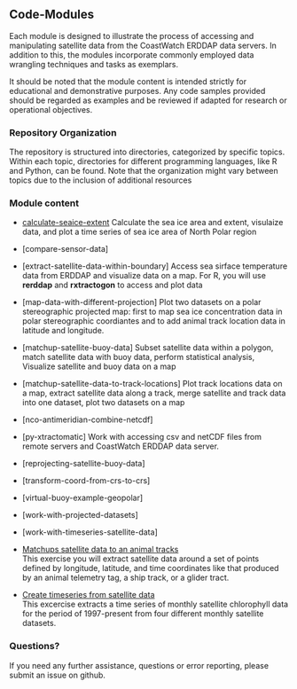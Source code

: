 ## Code-Modules

Each module is designed to illustrate the process of accessing and manipulating satellite data from the CoastWatch ERDDAP data servers. In addition to this, the modules incorporate commonly employed data wrangling techniques and tasks as exemplars. 

It should be noted that the module content is intended strictly for educational and demonstrative purposes. Any code samples provided should be regarded as examples and be reviewed if adapted for research or operational objectives.

### Repository Organization
The repository is structured into directories, categorized by specific topics. Within each topic, directories for different programming languages, like R and Python, can be found. Note that the organization might vary between topics due to the inclusion of additional resources


### Module content

* [calculate-seaice-extent](calculate-seaice-extent) 
Calculate the sea ice area and extent, visulaize data, and plot a time series of sea ice area of North Polar region
* [compare-sensor-data] 

* [extract-satellite-data-within-boundary]
Access sea sirface temperature data from ERDDAP and visualize data on a map.  For R, you will use **rerddap** and **rxtractogon** to access and plot data
* [map-data-with-different-projection]
Plot two datasets on a polar stereographic projected map: first to map sea ice concentration data in polar stereographic coordiantes and to add animal track location data in latitude and longitude. 

* [matchup-satellite-buoy-data]
Subset satellite data within a polygon, match satellite data with buoy data, perform statistical analysis, Visualize satellite and buoy data on a map
* [matchup-satellite-data-to-track-locations]
Plot track locations data on a map, extract satellite data along a track, merge satellite and track data into one dataset, plot two datasets on a map
* [nco-antimeridian-combine-netcdf]

* [py-xtractomatic]
Work with accessing csv and netCDF files from remote servers and CoastWatch ERDDAP data server. 
* [reprojecting-satellite-buoy-data]
* [transform-coord-from-crs-to-crs]
* [virtual-buoy-example-geopolar]
* [work-with-projected-datasets]
* [work-with-timeseries-satellite-data]



* [Matchups satellite data to an animal tracks](matchup_satellite_track_data.md)  
This exercise you will extract satellite data around a set of points defined by longitude, latitude, and time coordinates like that produced by an animal telemetry tag, a ship track, or a glider tract.  

* [Create timeseries from satellite data](timeseries_satellite_data.md)  
This excercise extracts a time series of monthly satellite chlorophyll data for the period of 1997-present from four different monthly satellite datasets.  


### Questions?

If you need any further assistance, questions or error reporting, please submit an issue on github.


